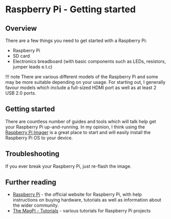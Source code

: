 # Raspberry Pi - Getting started
## Overview
There are a few things you need to get started with a Raspberry Pi:
- Raspberry Pi 
- SD card
- Electronics breadboard (with basic components such as LEDs, resistors, jumper leads e.t.c)

!!! note
    There are various different models of the Raspberry Pi and some may be more suitable depending on your usage. 
    For starting out, I generally favour models which include a full-sized HDMI port as well as at least 2 USB 2.0 ports.

## Getting started
There are countless number of guides and tools which will talk help get your Raspberry Pi up-and-running. In my opinion, I think using the [Raspberry Pi Imager](https://www.raspberrypi.org/documentation/installation/installing-images/) is a great place to start and will easily install the Raspberry Pi OS to your device.

## Troubleshooting
If you ever break your Raspberry Pi, just re-flash the image.

## Further reading
- [Raspberry Pi](https://www.raspberrypi.org/) - the official website for Raspberry Pi, with help instructions on buying hardware, tutorials as well as information about the wider community. 
- [The MagPi - Tutorials](https://magpi.raspberrypi.org/articles/category/tutorials) - various tutorials for Raspberry Pi projects 
